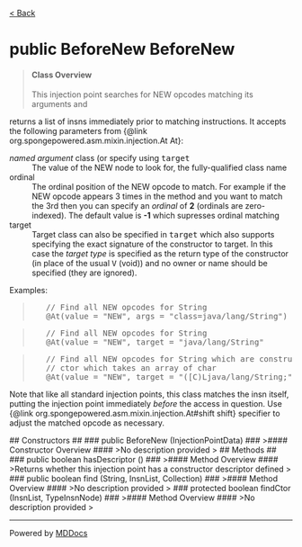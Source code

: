 [< Back](../README.md)
# public BeforeNew BeforeNew #
>#### Class Overview ####
><p>This injection point searches for NEW opcodes matching its arguments and
 returns a list of insns immediately prior to matching instructions. It
 accepts the following parameters from
 {@link org.spongepowered.asm.mixin.injection.At At}:</p>
 
 <dl>
   <dt><em>named argument</em> class (or specify using <tt>target</tt></dt>
   <dd>The value of the NEW node to look for, the fully-qualified class name
   </dd>
   <dt>ordinal</dt>
   <dd>The ordinal position of the NEW opcode to match. For example if the NEW
   opcode appears 3 times in the method and you want to match the 3rd then you
   can specify an <em>ordinal</em> of <b>2</b> (ordinals are zero-indexed).
   The default value is <b>-1</b> which supresses ordinal matching</dd>
   <dt>target</dt>
   <dd>Target class can also be specified in <tt>target</tt> which also
   supports specifying the exact signature of the constructor to target. In
   this case the <em>target type</em> is specified as the return type of the
   constructor (in place of the usual <tt>V</tt> (void)) and no owner or name
   should be specified (they are ignored).</dd>
 </dl>
 
 <p>Examples:</p>
 <blockquote><pre>
   // Find all NEW opcodes for <tt>String</tt>
   &#064;At(value = "NEW", args = "class=java/lang/String")</pre>
 </blockquote> 
 <blockquote><pre>
   // Find all NEW opcodes for <tt>String</tt>
   &#064;At(value = "NEW", target = "java/lang/String"</pre>
 </blockquote> 
 <blockquote><pre>
   // Find all NEW opcodes for <tt>String</tt> which are constructed using the
   // ctor which takes an array of <tt>char</tt>
   &#064;At(value = "NEW", target = "([C)Ljava/lang/String;"</pre>
 </blockquote> 
 
 <p>Note that like all standard injection points, this class matches the insn
 itself, putting the injection point immediately <em>before</em> the access in
 question. Use {@link org.spongepowered.asm.mixin.injection.At#shift shift}
 specifier to adjust the matched opcode as necessary.</p>
## Constructors ##
### public BeforeNew (InjectionPointData) ###
>#### Constructor Overview ####
>No description provided
>
## Methods ##
### public boolean hasDescriptor () ###
>#### Method Overview ####
>Returns whether this injection point has a constructor descriptor defined
>
### public boolean find (String, InsnList, Collection) ###
>#### Method Overview ####
>No description provided
>
### protected boolean findCtor (InsnList, TypeInsnNode) ###
>#### Method Overview ####
>No description provided
>

---
Powered by [MDDocs](https://github.com/VRCube/MDDocs)